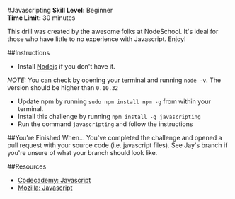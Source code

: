 #Javascripting
__Skill Level:__ Beginner  
__Time Limit:__ 30 minutes  

This drill was created by the awesome folks at NodeSchool. It's ideal for those who have little to no experience with Javascript. Enjoy!

##Instructions
- Install [Nodejs](https://nodejs.org/download/) if you don't have it. 

_NOTE:_ You can check by opening your terminal and running `node -v`. The version should be higher than `0.10.32`
- Update npm by running `sudo npm install npm -g` from within your terminal. 
- Install this challenge by running `npm install -g javascripting`
- Run the command `javascripting` and follow the instructions

##You're Finished When...
You've completed the challenge and opened a pull request with your source code (i.e. javascript files). See Jay's branch if you're unsure of what your branch should look like.

##Resources
- [Codecademy: Javascript](http://www.codecademy.com/en/tracks/javascript)
- [Mozilla: Javascript](https://developer.mozilla.org/en-US/docs/Web/JavaScript)
